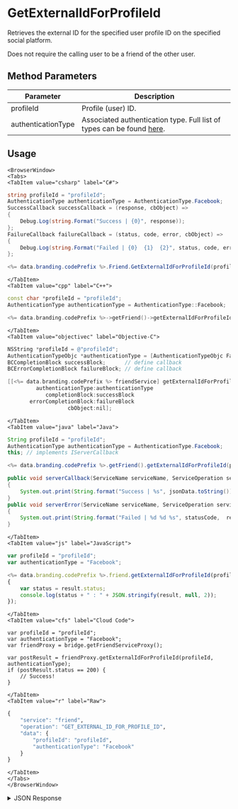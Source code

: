 # GetExternalIdForProfileId

Retrieves the external ID for the specified user profile ID on the specified social platform.

Does not require the calling user to be a friend of the other user.

<PartialServop service_name="friend" operation_name="GET_EXTERNAL_ID_FOR_PROFILE_ID" />

## Method Parameters
Parameter | Description
--------- | -----------
profileId | Profile (user) ID.
authenticationType | Associated authentication type. Full list of types can be found [here](/api/appendix/authtypes).

## Usage

```mdx-code-block
<BrowserWindow>
<Tabs>
<TabItem value="csharp" label="C#">
```

```csharp
string profileId = "profileId";
AuthenticationType authenticationType = AuthenticationType.Facebook;
SuccessCallback successCallback = (response, cbObject) =>
{
    Debug.Log(string.Format("Success | {0}", response));
};
FailureCallback failureCallback = (status, code, error, cbObject) =>
{
    Debug.Log(string.Format("Failed | {0}  {1}  {2}", status, code, error));
};

<%= data.branding.codePrefix %>.Friend.GetExternalIdForProfileId(profileId, authenticationType, successCallback, failureCallback);
```

```mdx-code-block
</TabItem>
<TabItem value="cpp" label="C++">
```

```cpp
const char *profileId = "profileId";
AuthenticationType authenticationType = AuthenticationType::Facebook;

<%= data.branding.codePrefix %>->getFriend()->getExternalIdForProfileId(profileId, authenticationType, this);
```

```mdx-code-block
</TabItem>
<TabItem value="objectivec" label="Objective-C">
```

```objectivec
NSString *profileId = @"profileId";
AuthenticationTypeObjc *authenticationType = [AuthenticationTypeObjc Facebook];
BCCompletionBlock successBlock;      // define callback
BCErrorCompletionBlock failureBlock; // define callback

[[<%= data.branding.codePrefix %> friendService] getExternalIdForProfileId:profileId
         authenticationType:authenticationType
            completionBlock:successBlock
       errorCompletionBlock:failureBlock
                   cbObject:nil];
```

```mdx-code-block
</TabItem>
<TabItem value="java" label="Java">
```

```java
String profileId = "profileId";
AuthenticationType authenticationType = AuthenticationType.Facebook;
this; // implements IServerCallback

<%= data.branding.codePrefix %>.getFriend().getExternalIdForProfileId(profileId, authenticationType, this);

public void serverCallback(ServiceName serviceName, ServiceOperation serviceOperation, JSONObject jsonData)
{
    System.out.print(String.format("Success | %s", jsonData.toString()));
}
public void serverError(ServiceName serviceName, ServiceOperation serviceOperation, int statusCode, int reasonCode, String jsonError)
{
    System.out.print(String.format("Failed | %d %d %s", statusCode,  reasonCode, jsonError.toString()));
}
```

```mdx-code-block
</TabItem>
<TabItem value="js" label="JavaScript">
```

```javascript
var profileId = "profileId";
var authenticationType = "Facebook";

<%= data.branding.codePrefix %>.friend.getExternalIdForProfileId(profileId, authenticationType, result =>
{
	var status = result.status;
	console.log(status + " : " + JSON.stringify(result, null, 2));
});
```

```mdx-code-block
</TabItem>
<TabItem value="cfs" label="Cloud Code">
```

```cfscript
var profileId = "profileId";
var authenticationType = "Facebook";
var friendProxy = bridge.getFriendServiceProxy();

var postResult = friendProxy.getExternalIdForProfileId(profileId, authenticationType);
if (postResult.status == 200) {
    // Success!
}
```

```mdx-code-block
</TabItem>
<TabItem value="r" label="Raw">
```

```r
{
	"service": "friend",
	"operation": "GET_EXTERNAL_ID_FOR_PROFILE_ID",
	"data": {
		"profileId": "profileId",
		"authenticationType": "Facebook"
	}
}
```

```mdx-code-block
</TabItem>
</Tabs>
</BrowserWindow>
```

<details>
<summary>JSON Response</summary>

```json
{
    "status": 200,
    "data": {
        "externalId": "19e1c0cf-9a2d-4d5c-9a71-1b0f6b309b4b"
    }
}
```
</details>

